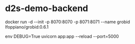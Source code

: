 # d2s-demo-backend

docker run -d --init -p 8070:8070 -p 8071:8071 --name grobid lfoppiano/grobid:0.6.1

env DEBUG=True uvicorn app:app --reload --port=5000
